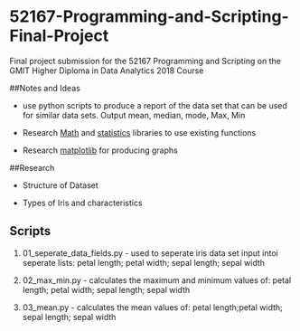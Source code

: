 # 52167-Programming-and-Scripting-Final-Project
Final project submission for the 52167 Programming and Scripting on the GMIT Higher Diploma in Data Analytics 2018 Course


##Notes and Ideas

* use python scripts to produce a report of the data set that can be used for similar data sets.  Output mean, median, mode, Max, Min

* Research [Math](https://docs.python.org/3/library/math.html#module-math) and [statistics](https://docs.python.org/3/library/statistics.html#module-statistics)  libraries to use existing functions 

* Research [matplotlib](https://matplotlib.org/#) for producing graphs 

##Research

* Structure of Dataset

* Types of Iris and characteristics

## Scripts
1. 01_seperate_data_fields.py - used to seperate iris data set input intoi seperate lists: petal length; petal width; sepal length; sepal width

1. 02_max_min.py - calculates the maximum and minimum values of: petal length; petal width; sepal length; sepal width

1. 03_mean.py - calculates the mean values of: petal length;petal width; sepal length; sepal width